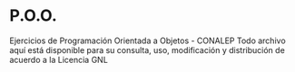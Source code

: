 # P.O.O.
Ejercicios de Programación Orientada a Objetos - CONALEP
Todo archivo aquí está disponible para su consulta, uso, modificación y distribución de acuerdo a la Licencia GNL
